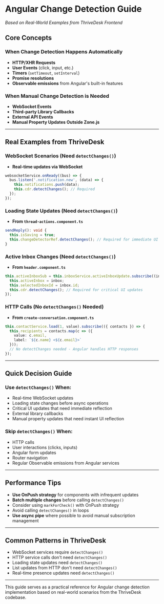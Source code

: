 # Angular Change Detection Guide
_Based on Real-World Examples from ThriveDesk Frontend_

## Core Concepts

### When Change Detection Happens Automatically
- **HTTP/XHR Requests**
- **User Events** (click, input, etc.)
- **Timers** (`setTimeout`, `setInterval`)
- **Promise resolutions**
- **Observable emissions** from Angular's built-in features

### When Manual Change Detection is Needed
- **WebSocket Events**
- **Third-party Library Callbacks**
- **External API Events**
- **Manual Property Updates Outside Zone.js**

---

## Real Examples from ThriveDesk

### WebSocket Scenarios (Need `detectChanges()`)
- **Real-time updates via WebSocket**

```typescript
websocketService.onReady((bus) => {
  bus.listen('.notification.new', (data) => {
    this.notifications.push(data);
    this.cdr.detectChanges(); // Required
  });
});
```

### Loading State Updates (Need `detectChanges()`)
- **From `thread-actions.component.ts`**

```typescript
sendReply(): void {
  this.isSaving = true;
  this.changeDetectorRef.detectChanges(); // Required for immediate UI feedback
}
```

### Active Inbox Changes (Need `detectChanges()`)
- **From `header.component.ts`**

```typescript
this.activeInboxSub = this.inboxService.activeInboxUpdate.subscribe((inbox) => {
  this.activeInbox = inbox;
  this.selectedInboxId = inbox.id;
  this.cdr.detectChanges(); // Required for critical UI updates
});
```

### HTTP Calls (No `detectChanges()` Needed)
- **From `create-conversation.component.ts`**

```typescript
this.contactService.load(1, value).subscribe(({ contacts }) => {
  this.recipients = contacts.map(c => ({
    value: c.email,
    label: `${c.name} <${c.email}>`
  }));
  // No detectChanges needed - Angular handles HTTP responses
});
```

---

## Quick Decision Guide

### Use `detectChanges()` When:
- Real-time WebSocket updates
- Loading state changes before async operations
- Critical UI updates that need immediate reflection
- External library callbacks
- Manual property updates that need instant UI reflection

### Skip `detectChanges()` When:
- HTTP calls
- User interactions (clicks, inputs)
- Angular form updates
- Router navigation
- Regular Observable emissions from Angular services

---

## Performance Tips
- **Use OnPush strategy** for components with infrequent updates
- **Batch multiple changes** before calling `detectChanges()`
- Consider using `markForCheck()` with OnPush strategy
- Avoid calling `detectChanges()` in loops
- **Use async pipe** where possible to avoid manual subscription management

---

## Common Patterns in ThriveDesk
- WebSocket services require `detectChanges()`
- HTTP service calls don't need `detectChanges()`
- Loading state updates need `detectChanges()`
- List updates from HTTP don't need `detectChanges()`
- Real-time presence updates need `detectChanges()`

---

This guide serves as a practical reference for Angular change detection implementation based on real-world scenarios from the ThriveDesk codebase.
```
